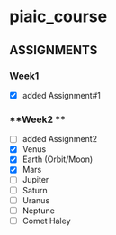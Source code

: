 # piaic_course
## **ASSIGNMENTS**
### **Week1**
- [x] added Assignment#1
### **Week2 **
- [ ] added Assignment2
- [x] Venus
- [x] Earth (Orbit/Moon)
- [x] Mars
- [ ] Jupiter
- [ ] Saturn
- [ ] Uranus
- [ ] Neptune
- [ ] Comet Haley
